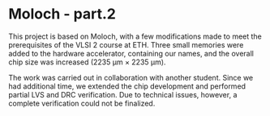 # Moloch - part.2

This project is based on Moloch, with a few modifications made to meet the prerequisites of the VLSI 2 course at ETH. Three small memories were added to the hardware accelerator, containing our names, and the overall chip size was increased (2235 µm × 2235 µm).

The work was carried out in collaboration with another student. Since we had additional time, we extended the chip development and performed partial LVS and DRC verification. Due to technical issues, however, a complete verification could not be finalized.
